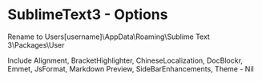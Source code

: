 SublimeText3 - Options
====

Rename to Users\[username]\AppData\Roaming\Sublime Text 3\Packages\User

Include Alignment, BracketHighlighter, ChineseLocalization, DocBlockr, Emmet, JsFormat, Markdown Preview, SideBarEnhancements, Theme - Nil